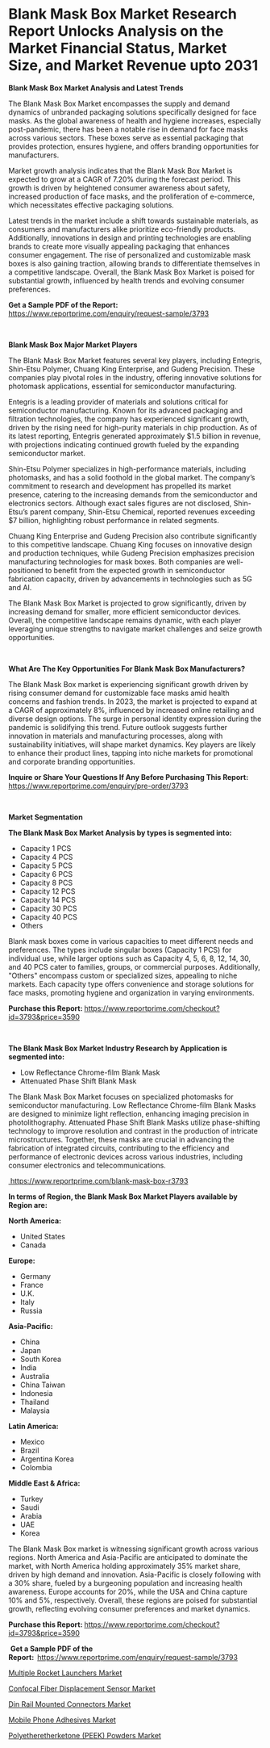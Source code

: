 <p><h1>Blank Mask Box Market Research Report Unlocks Analysis on the Market Financial Status, Market Size, and Market Revenue upto 2031</h1></p><p><strong>Blank Mask Box Market Analysis and Latest Trends</strong></p>
<p><p>The Blank Mask Box Market encompasses the supply and demand dynamics of unbranded packaging solutions specifically designed for face masks. As the global awareness of health and hygiene increases, especially post-pandemic, there has been a notable rise in demand for face masks across various sectors. These boxes serve as essential packaging that provides protection, ensures hygiene, and offers branding opportunities for manufacturers.</p><p>Market growth analysis indicates that the Blank Mask Box Market is expected to grow at a CAGR of 7.20% during the forecast period. This growth is driven by heightened consumer awareness about safety, increased production of face masks, and the proliferation of e-commerce, which necessitates effective packaging solutions.</p><p>Latest trends in the market include a shift towards sustainable materials, as consumers and manufacturers alike prioritize eco-friendly products. Additionally, innovations in design and printing technologies are enabling brands to create more visually appealing packaging that enhances consumer engagement. The rise of personalized and customizable mask boxes is also gaining traction, allowing brands to differentiate themselves in a competitive landscape. Overall, the Blank Mask Box Market is poised for substantial growth, influenced by health trends and evolving consumer preferences.</p></p>
<p><strong>Get a Sample PDF of the Report:&nbsp;</strong> <a href="https://www.reportprime.com/enquiry/request-sample/3793">https://www.reportprime.com/enquiry/request-sample/3793</a></p>
<p>&nbsp;</p>
<p><strong>Blank Mask Box Major Market Players</strong></p>
<p><p>The Blank Mask Box Market features several key players, including Entegris, Shin-Etsu Polymer, Chuang King Enterprise, and Gudeng Precision. These companies play pivotal roles in the industry, offering innovative solutions for photomask applications, essential for semiconductor manufacturing.</p><p>Entegris is a leading provider of materials and solutions critical for semiconductor manufacturing. Known for its advanced packaging and filtration technologies, the company has experienced significant growth, driven by the rising need for high-purity materials in chip production. As of its latest reporting, Entegris generated approximately $1.5 billion in revenue, with projections indicating continued growth fueled by the expanding semiconductor market.</p><p>Shin-Etsu Polymer specializes in high-performance materials, including photomasks, and has a solid foothold in the global market. The company’s commitment to research and development has propelled its market presence, catering to the increasing demands from the semiconductor and electronics sectors. Although exact sales figures are not disclosed, Shin-Etsu’s parent company, Shin-Etsu Chemical, reported revenues exceeding $7 billion, highlighting robust performance in related segments.</p><p>Chuang King Enterprise and Gudeng Precision also contribute significantly to this competitive landscape. Chuang King focuses on innovative design and production techniques, while Gudeng Precision emphasizes precision manufacturing technologies for mask boxes. Both companies are well-positioned to benefit from the expected growth in semiconductor fabrication capacity, driven by advancements in technologies such as 5G and AI.</p><p>The Blank Mask Box Market is projected to grow significantly, driven by increasing demand for smaller, more efficient semiconductor devices. Overall, the competitive landscape remains dynamic, with each player leveraging unique strengths to navigate market challenges and seize growth opportunities.</p></p>
<p>&nbsp;</p>
<p><strong>What Are The Key Opportunities For Blank Mask Box Manufacturers?</strong></p>
<p><p>The Blank Mask Box market is experiencing significant growth driven by rising consumer demand for customizable face masks amid health concerns and fashion trends. In 2023, the market is projected to expand at a CAGR of approximately 8%, influenced by increased online retailing and diverse design options. The surge in personal identity expression during the pandemic is solidifying this trend. Future outlook suggests further innovation in materials and manufacturing processes, along with sustainability initiatives, will shape market dynamics. Key players are likely to enhance their product lines, tapping into niche markets for promotional and corporate branding opportunities.</p></p>
<p><strong>Inquire or Share Your Questions If Any Before Purchasing This Report:</strong> <a href="https://www.reportprime.com/enquiry/pre-order/3793">https://www.reportprime.com/enquiry/pre-order/3793</a></p>
<p>&nbsp;</p>
<p><strong>Market Segmentation</strong></p>
<p><strong>The Blank Mask Box Market Analysis by types is segmented into:</strong></p>
<p><ul><li>Capacity 1 PCS</li><li>Capacity 4 PCS</li><li>Capacity 5 PCS</li><li>Capacity 6 PCS</li><li>Capacity 8 PCS</li><li>Capacity 12 PCS</li><li>Capacity 14 PCS</li><li>Capacity 30 PCS</li><li>Capacity 40 PCS</li><li>Others</li></ul></p>
<p><p>Blank mask boxes come in various capacities to meet different needs and preferences. The types include singular boxes (Capacity 1 PCS) for individual use, while larger options such as Capacity 4, 5, 6, 8, 12, 14, 30, and 40 PCS cater to families, groups, or commercial purposes. Additionally, "Others" encompass custom or specialized sizes, appealing to niche markets. Each capacity type offers convenience and storage solutions for face masks, promoting hygiene and organization in varying environments.</p></p>
<p><strong>Purchase this Report:&nbsp;</strong><a href="https://www.reportprime.com/checkout?id=3793&price=3590">https://www.reportprime.com/checkout?id=3793&price=3590</a></p>
<p>&nbsp;</p>
<p><strong>The Blank Mask Box Market Industry Research by Application is segmented into:</strong></p>
<p><ul><li>Low Reflectance Chrome-film Blank Mask</li><li>Attenuated Phase Shift Blank Mask</li></ul></p>
<p><p>The Blank Mask Box Market focuses on specialized photomasks for semiconductor manufacturing. Low Reflectance Chrome-film Blank Masks are designed to minimize light reflection, enhancing imaging precision in photolithography. Attenuated Phase Shift Blank Masks utilize phase-shifting technology to improve resolution and contrast in the production of intricate microstructures. Together, these masks are crucial in advancing the fabrication of integrated circuits, contributing to the efficiency and performance of electronic devices across various industries, including consumer electronics and telecommunications.</p></p>
<p><a href="https://www.reportprime.com/blank-mask-box-r3793">&nbsp;https://www.reportprime.com/blank-mask-box-r3793</a></p>
<p><strong>In terms of Region, the Blank Mask Box Market Players available by Region are:</strong></p>
<p>
    <p> <strong> North America: </strong>
        <ul>
            <li>United States</li>
            <li>Canada</li>
        </ul>
        </p> 
    <p> <strong> Europe: </strong>
        <ul>
            <li>Germany</li>
            <li>France</li>
            <li>U.K.</li>
            <li>Italy</li>
            <li>Russia</li>
        </ul>
        </p> 
    <p> <strong> Asia-Pacific: </strong>
        <ul>
            <li>China</li>
            <li>Japan</li>
            <li>South Korea</li>
            <li>India</li>
            <li>Australia</li>
            <li>China Taiwan</li>
            <li>Indonesia</li>
            <li>Thailand</li>
            <li>Malaysia</li>
        </ul>
        </p> 
    <p> <strong> Latin America: </strong>
        <ul>
            <li>Mexico</li>
            <li>Brazil</li>
            <li>Argentina Korea</li>
            <li>Colombia</li>
        </ul>
        </p> 
    <p> <strong> Middle East & Africa: </strong>
        <ul>
            <li>Turkey</li>
            <li>Saudi</li>
            <li>Arabia</li>
            <li>UAE</li>
            <li>Korea</li>
        </ul>
    </p>
    </p>
<p><p>The Blank Mask Box market is witnessing significant growth across various regions. North America and Asia-Pacific are anticipated to dominate the market, with North America holding approximately 35% market share, driven by high demand and innovation. Asia-Pacific is closely following with a 30% share, fueled by a burgeoning population and increasing health awareness. Europe accounts for 20%, while the USA and China capture 10% and 5%, respectively. Overall, these regions are poised for substantial growth, reflecting evolving consumer preferences and market dynamics.</p></p>
<p><strong>Purchase this Report: </strong><a href="https://www.reportprime.com/checkout?id=3793&price=3590">https://www.reportprime.com/checkout?id=3793&price=3590</a></p>
<p>&nbsp;<strong>Get a Sample PDF of the Report:&nbsp;&nbsp;</strong><a href="https://www.reportprime.com/enquiry/request-sample/3793">https://www.reportprime.com/enquiry/request-sample/3793</a></p>
<p><strong></strong></p>
<p><p><a href="https://www.linkedin.com/pulse/future-multiple-rocket-launchers-market-global-forecast-a5npf?trackingId=fC4IxWObQaih%2F0upLz7h4A%3D%3D">Multiple Rocket Launchers Market</a></p><p><a href="https://github.com/fty54g/Market-Research-Report-List-1/blob/main/confocal-fiber-displacement-sensor-market.md">Confocal Fiber Displacement Sensor Market</a></p><p><a href="https://github.com/AshrafKhan865/Market-Research-Report-List-1/blob/main/din-rail-mounted-connectors-market.md">Din Rail Mounted Connectors Market</a></p><p><a href="https://issuu.com/reportprime-2/docs/mobile-phone-adhesives-market-size-_1005481a4a28b0">Mobile Phone Adhesives Market</a></p><p><a href="https://issuu.com/reportprime-2/docs/polyetheretherketone-peek-powders-m_904c07601c4069">Polyetheretherketone (PEEK) Powders Market</a></p></p>